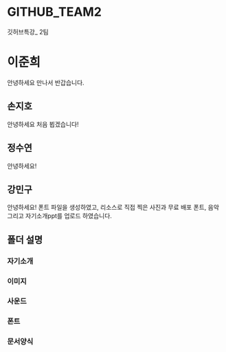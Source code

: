 # GITHUB_TEAM2
깃허브특강_ 2팀


# 이준희
안녕하세요
만나서 반갑습니다.


## 손지호
안녕하세요 처음 뵙겠습니다!

## 정수연
안녕하세요!

## 강민구
안녕하세요!
폰트 파일을 생성하였고, 리소스로 직접 찍은 사진과 무료 배포 폰트, 음악 그리고 자기소개ppt를 업로드 하였습니다.



## 폴더 설명

### 자기소개

### 이미지

### 사운드

### 폰트

### 문서양식